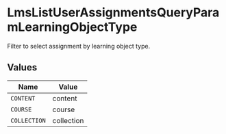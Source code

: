 # LmsListUserAssignmentsQueryParamLearningObjectType

Filter to select assignment by learning object type.


## Values

| Name         | Value        |
| ------------ | ------------ |
| `CONTENT`    | content      |
| `COURSE`     | course       |
| `COLLECTION` | collection   |
